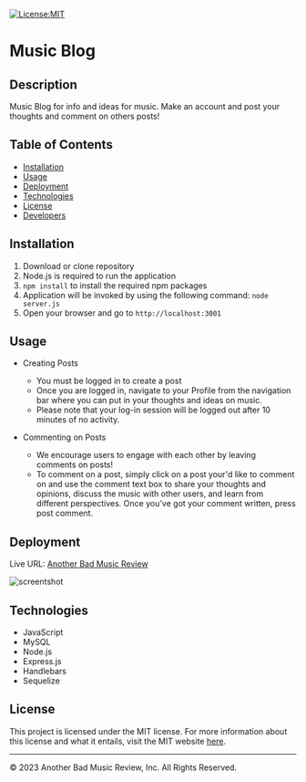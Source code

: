 [![License:MIT](https://img.shields.io/badge/License-MIT-yellow.svg)](https://opensource.org/licenses/MIT)

# Music Blog

## Description

Music Blog for info and ideas for music. Make an account and post your thoughts and comment on others posts!


## Table of Contents

- [Installation](#installation)
- [Usage](#usage)
- [Deployment](#deployment)
- [Technologies](#technologies)
- [License](#license)
- [Developers](#developers)

## Installation

1. Download or clone repository
2. Node.js is required to run the application
3. `npm install` to install the required npm packages
4. Application will be invoked by using the following command: `node server.js`
5. Open your browser and go to `http://localhost:3001`

## Usage
* Creating Posts
  * You must be logged in to create a post
  * Once you are logged in, navigate to your Profile from the navigation bar where you can put in your thoughts and ideas on music.
  * Please note that your log-in session will be logged out after 10 minutes of no activity.

* Commenting on Posts
  * We encourage users to engage with each other by leaving comments on posts! 
  * To comment on a post, simply click on a post your'd like to comment on and use the comment text box to share your thoughts and opinions, discuss the music with other users, and learn from different perspectives. Once you've got your comment written, press post comment.

## Deployment
Live URL: <a href="https://another-bad-music-review-woo.herokuapp.com/">Another Bad Music Review</a>  

![screentshot](./ABMR.png)



## Technologies
* JavaScript
* MySQL
* Node.js
* Express.js
* Handlebars
* Sequelize


## License
This project is licensed under the MIT license. For more information about this license and what it entails, visit the MIT website <a href="https://opensource.org/licenses/MIT">here</a>.












- - -  
© 2023 Another Bad Music Review, Inc. All Rights Reserved.

